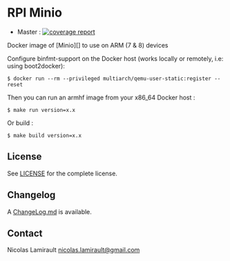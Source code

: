 # RPI Minio

* Master : [![coverage report](https://gitlab.com/zeiot/minio/badges/master/coverage.svg)](https://gitlab.com/zeiot/minio/commits/master)

Docker image of [Minio][] to use on ARM (7 & 8) devices

Configure binfmt-support on the Docker host (works locally or remotely, i.e: using boot2docker):

    $ docker run --rm --privileged multiarch/qemu-user-static:register --reset

Then you can run an armhf image from your x86_64 Docker host :

    $ make run version=x.x

Or build :

    $ make build version=x.x


## License

See [LICENSE](LICENSE) for the complete license.


## Changelog

A [ChangeLog.md](ChangeLog.md) is available.


## Contact

Nicolas Lamirault <nicolas.lamirault@gmail.com>


